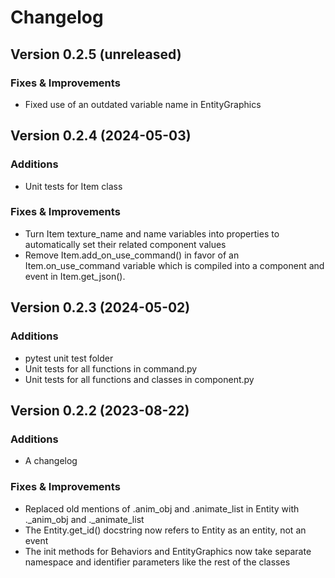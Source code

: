 # Changelog


## Version 0.2.5 (unreleased)

### Fixes & Improvements
* Fixed use of an outdated variable name in EntityGraphics


## Version 0.2.4 (2024-05-03)

### Additions
* Unit tests for Item class

### Fixes & Improvements
* Turn Item texture_name and name variables into properties to automatically set their related component values
* Remove Item.add_on_use_command() in favor of an Item.on_use_command variable which is compiled into a component and event in Item.get_json().


## Version 0.2.3 (2024-05-02)

### Additions
* pytest unit test folder
* Unit tests for all functions in command.py
* Unit tests for all functions and classes in component.py


## Version 0.2.2 (2023-08-22)

### Additions
* A changelog

### Fixes & Improvements
* Replaced old mentions of .anim_obj and .animate_list in Entity with ._anim_obj and ._animate_list
* The Entity.get_id() docstring now refers to Entity as an entity, not an event
* The init methods for Behaviors and EntityGraphics now take separate namespace and identifier parameters like the rest of the classes
